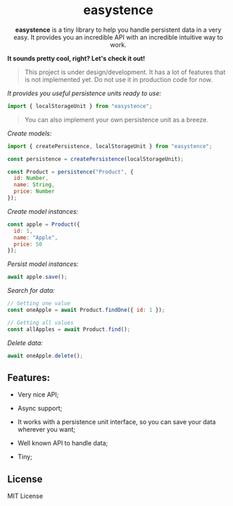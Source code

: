 <h1 align="center">easystence</h1>

<p align="center">
  <b>easystence</b> is a tiny library to help you handle persistent data in a
  very easy. It provides you an incredible API with an incredible intuitive way
  to work.
</p>

**It sounds pretty cool, right? Let's check it out!**

> This project is under design/development. It has a lot of features that is not implemented yet. Do not use it in production code for now.

_It provides you useful persistence units ready to use:_

```javascript
import { localStorageUnit } from "easystence";
```

> You can also implement your own persistence unit as a breeze.

_Create models:_

```javascript
import { createPersistence, localStorageUnit } from "easystence";

const persistence = createPersistence(localStorageUnit);

const Product = persistence("Product", {
  id: Number,
  name: String,
  price: Number
});
```

_Create model instances:_

```javascript
const apple = Product({
  id: 1,
  name: "Apple",
  price: 50
});
```

_Persist model instances:_

```javascript
await apple.save();
```

_Search for data:_

```javascript
// Getting one value
const oneApple = await Product.findOne({ id: 1 });

// Getting all values
const allApples = await Product.find();
```

_Delete data:_

```javascript
await oneApple.delete();
```

## Features:

- Very nice API;

- Async support;

- It works with a persistence unit interface, so you can save your data wherever
  you want;

- Well known API to handle data;

- Tiny;

## License

MIT License
